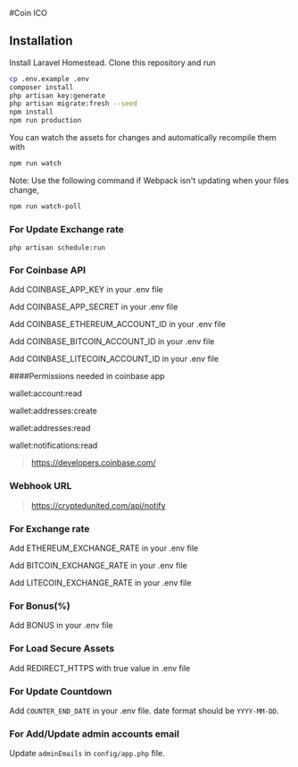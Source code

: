 #Coin ICO

## Installation

Install Laravel Homestead. Clone this repository and run

```bash
cp .env.example .env
composer install
php artisan key:generate
php artisan migrate:fresh --seed
npm install
npm run production
```

You can watch the assets for changes and automatically recompile them with

```bash
npm run watch
```

Note: Use the following command if Webpack isn't updating when your files change, 

```bash
npm run watch-poll
```

### For Update Exchange rate 
```$xslt
php artisan schedule:run
```

### For Coinbase API

Add COINBASE_APP_KEY in your .env file

Add COINBASE_APP_SECRET in your .env file

Add COINBASE_ETHEREUM_ACCOUNT_ID in your .env file

Add COINBASE_BITCOIN_ACCOUNT_ID in your .env file

Add COINBASE_LITECOIN_ACCOUNT_ID in your .env file

####Permissions needed in coinbase app

wallet:account:read

wallet:addresses:create

wallet:addresses:read

wallet:notifications:read

> https://developers.coinbase.com/


### Webhook URL

> https://cryptedunited.com/api/notify


### For Exchange rate

Add ETHEREUM_EXCHANGE_RATE in your .env file

Add BITCOIN_EXCHANGE_RATE in your .env file

Add LITECOIN_EXCHANGE_RATE in your .env file


### For Bonus(%)

Add BONUS  in your .env file

### For Load Secure Assets

Add REDIRECT_HTTPS with true value in .env file

### For Update Countdown

Add `COUNTER_END_DATE` in your .env file. date format should be `YYYY-MM-DD`.

### For Add/Update admin accounts email

Update `adminEmails` in `config/app.php` file.